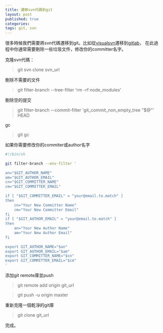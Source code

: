 ```yaml
---
title: 遷移svn代碼到git
layout: post
published: true
categories: 
tags: git, svn
---
```


很多時候我們需要將svn代碼遷移到git。比如從[visualsvn](http://www.visualsvn.com/server/)遷移到[gitlab](http://gitlab.org)，
在此過程中你通常需要刪除一些垃圾文件，修改你的committer名字。

克隆svn代碼：
> git svn clone svn_url

刪除不需要的文件

> git filter-branch --tree-filter 'rm -rf node_modules'

刪除空的提交
> git filter-branch --commit-filter 'git_commit_non_empty_tree "$@"' HEAD

gc
> git gc

如果你需要修改你的commiter或author名字

```bash
#!/bin/sh
 
git filter-branch --env-filter '
 
an="$GIT_AUTHOR_NAME"
am="$GIT_AUTHOR_EMAIL"
cn="$GIT_COMMITTER_NAME"
cm="$GIT_COMMITTER_EMAIL"
 
if [ "$GIT_COMMITTER_EMAIL" = "your@email.to.match" ]
then
    cn="Your New Committer Name"
    cm="Your New Committer Email"
fi
if [ "$GIT_AUTHOR_EMAIL" = "your@email.to.match" ]
then
    an="Your New Author Name"
    am="Your New Author Email"
fi
 
export GIT_AUTHOR_NAME="$an"
export GIT_AUTHOR_EMAIL="$am"
export GIT_COMMITTER_NAME="$cn"
export GIT_COMMITTER_EMAIL="$cm"
'
```

添加git remote庫並push
> git remote add origin git_url

> git push -u origin master

重新克隆一個乾淨的git庫
> git clone git_url

完成。

